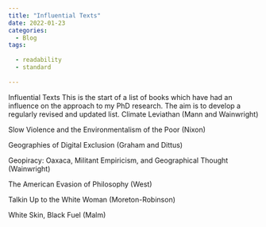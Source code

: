```yaml
---
title: "Influential Texts"
date: 2022-01-23
categories:
  - Blog
tags:
  
  - readability
  - standard
  
---
```

Influential Texts
This is the start of a list of books which have had an influence on the approach to my PhD research.  The aim is to develop a regularly revised and updated list. 
Climate Leviathan (Mann and Wainwright)

Slow Violence and the Environmentalism of the Poor (Nixon)

Geographies of Digital Exclusion (Graham and Dittus)

Geopiracy: Oaxaca, Militant Empiricism, and Geographical Thought (Wainwright) 

The American Evasion of Philosophy (West)

Talkin Up to the White Woman (Moreton-Robinson)

White Skin, Black Fuel (Malm) 

